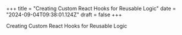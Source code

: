 +++
title = "Creating Custom React Hooks for Reusable Logic"
date = "2024-09-04T09:38:01.124Z"
draft = false
+++

Creating Custom React Hooks for Reusable Logic
        